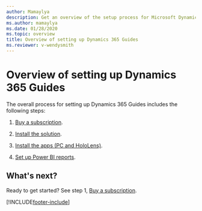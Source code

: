 ```yaml
---
author: Mamaylya
description: Get an overview of the setup process for Microsoft Dynamics 365 Guides. 
ms.author: mamaylya
ms.date: 01/28/2020
ms.topic: overview
title: Overview of setting up Dynamics 365 Guides
ms.reviewer: v-wendysmith
---
```


# Overview of setting up Dynamics 365 Guides

The overall process for setting up Dynamics 365 Guides includes the following steps:

1. [Buy a subscription](setup-step-one.md).

2. [Install the solution](setup-step-two.md).

3. [Install the apps (PC and HoloLens)](setup-step-three.md).

4. [Set up Power BI reports](setup-step-four.md).

## What's next?

Ready to get started? See step 1, [Buy a subscription](setup-step-one.md).


[!INCLUDE[footer-include](../includes/footer-banner.md)]
